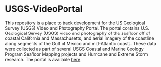 # USGS-VideoPortal
This repository is a place to track development for the US Geological Survey (USGS) Video and Photography Portal.  The portal contains U.S. Geological Survey (USGS) video and photography of the seafloor off of coastal California and Massachusetts, and aerial imagery of the coastline along segments of the Gulf of Mexico and mid-Atlantic coasts. These data were collected as part of several USGS Coastal and Marine Geology Program Seafloor Mapping projects and Hurricane and Extreme Storm research. The portal is available [here](cmgvideo.usgsportals.net).
